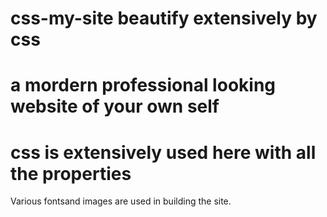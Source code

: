 # css-my-site beautify extensively by css
# a mordern professional looking website of your own self
# css is extensively used here with all the properties
Various fontsand images are used in building the site.


